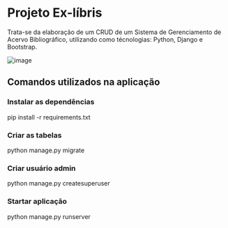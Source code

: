 
# Projeto Ex-líbris
Trata-se da elaboração de um CRUD de um Sistema de Gerenciamento de Acervo Bibliográfico, utilizando como técnologias: Python, Django e Bootstrap.

![image](https://github.com/Danyribeiro/Exlibris/assets/47981348/0f2d9753-bd53-4bd3-bdcd-8bcd64a732f9)

## Comandos utilizados na aplicação
### Instalar as dependências
pip install -r requirements.txt

### Criar as tabelas
python manage.py migrate

### Criar usuário admin
python manage.py createsuperuser

### Startar aplicação
python manage.py runserver










